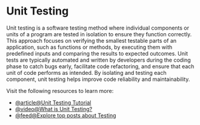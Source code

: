 # Unit Testing

Unit testing is a software testing method where individual components or units of a program are tested in isolation to ensure they function correctly. This approach focuses on verifying the smallest testable parts of an application, such as functions or methods, by executing them with predefined inputs and comparing the results to expected outcomes. Unit tests are typically automated and written by developers during the coding phase to catch bugs early, facilitate code refactoring, and ensure that each unit of code performs as intended. By isolating and testing each component, unit testing helps improve code reliability and maintainability.

Visit the following resources to learn more:

- [@article@Unit Testing Tutorial](https://www.guru99.com/unit-testing-guide.html)
- [@video@What is Unit Testing?](https://www.youtube.com/watch?v=W2KOSaetWBk)
- [@feed@Explore top posts about Testing](https://app.daily.dev/tags/testing?ref=roadmapsh)

